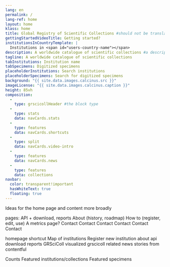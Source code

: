 ```yaml
---
lang: en
permalink: /
lang-ref: home
layout: home
klass: home
title: Global Registry of Scientific Collections #should not be translated
gettingStartedVideoTitle: Getting started?
institutionsInCountryTemplate: |
  Institutions in <span id="users-country-name"></span>
description: A worldwide catalogue of scientific collections #a descripton for the head element
tagline: A worldwide catalogue of scientific collections
tabInstitutions: Institution name
tabSpecimens: Digitized specimens
placeholderInstitutions: Search institutions
placeholderSpecimens: Search for digitized specimens
background: "{{ site.data.images.calcinus.src }}"
imageLicense: "{{ site.data.images.calcinus.caption }}"
height: 85vh
composition:
  - 
    type: grscicollHeader #the block type
  - 
    type: stats
    data: navCards.stats
  - 
    type: features
    data: navCards.shortcuts
  - 
    type: split
    data: navCards.video-intro
  - 
    type: features
    data: navCards.news
  - 
    type: features
    data: collections
navbar:
  color: transparent!important
  hasWhiteText: true
  floating: true
---
```


Ideas for the home page and content more broadly

pages: API + download, reports About (history, roadmap) How to (register, edit, use) A metrics page? Contact Contact Contact Contact Contact Contact

homepage shortcut Map of institutions Register new institution about api download reports GRSciColl visualized grscicoll related news stories from contentful

Counts Featured institutions/collections Featured specimens


